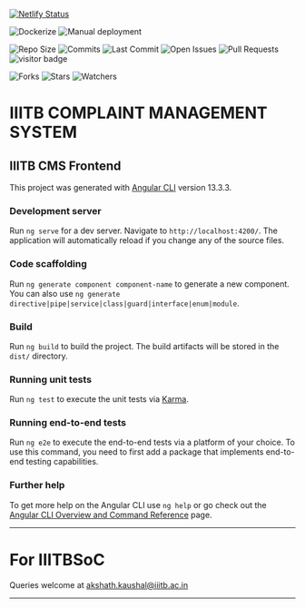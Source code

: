 [![Netlify Status](https://api.netlify.com/api/v1/badges/7c905f7b-4914-454c-9339-f1cec6bfb4be/deploy-status)](https://app.netlify.com/sites/iiitbcms/deploys)

![Dockerize](https://github.com/akshathkaushal/IIITB-CMS-Frontend/actions/workflows/dockerize.yml/badge.svg)
![Manual deployment](https://github.com/akshathkaushal/IIITB-CMS-Frontend/actions/workflows/deploy.yml/badge.svg)

![Repo Size](https://img.shields.io/github/repo-size/akshathkaushal/IIITB-CMS-Frontend)
![Commits](https://img.shields.io/github/commit-activity/w/akshathkaushal/IIITB-CMS-Frontend)
![Last Commit](https://img.shields.io/github/last-commit/akshathkaushal/IIITB-CMS-Frontend/master)
![Open Issues](https://img.shields.io/github/issues-raw/akshathkaushal/IIITB-CMS-Frontend)
![Pull Requests](https://img.shields.io/github/issues-pr-raw/akshathkaushal/IIITB-CMS-Frontend)
![visitor badge](https://visitor-badge.glitch.me/badge?page_id=akshathkaushal.IIITB-CMS-Frontend&left_text=Visitors)

![Forks](https://img.shields.io/github/forks/akshathkaushal/IIITB-CMS-Frontend?style=social)
![Stars](https://img.shields.io/github/stars/akshathkaushal/IIITB-CMS-Frontend?style=social)
![Watchers](https://img.shields.io/github/watchers/akshathkaushal/IIITB-CMS-Frontend?style=social)

# IIITB COMPLAINT MANAGEMENT SYSTEM

## IIITB CMS Frontend

This project was generated with [Angular CLI](https://github.com/angular/angular-cli) version 13.3.3.

### Development server
Run `ng serve` for a dev server. Navigate to `http://localhost:4200/`. The application will automatically reload if you change any of the source files.

### Code scaffolding
Run `ng generate component component-name` to generate a new component. You can also use `ng generate directive|pipe|service|class|guard|interface|enum|module`.

### Build
Run `ng build` to build the project. The build artifacts will be stored in the `dist/` directory.

### Running unit tests
Run `ng test` to execute the unit tests via [Karma](https://karma-runner.github.io).

### Running end-to-end tests
Run `ng e2e` to execute the end-to-end tests via a platform of your choice. To use this command, you need to first add a package that implements end-to-end testing capabilities.

### Further help
To get more help on the Angular CLI use `ng help` or go check out the [Angular CLI Overview and Command Reference](https://angular.io/cli) page.

***
# For IIITBSoC
Queries welcome at [akshath.kaushal@iiitb.ac.in](mailto:akshath.kaushal@iiitb.ac.in)    

***
